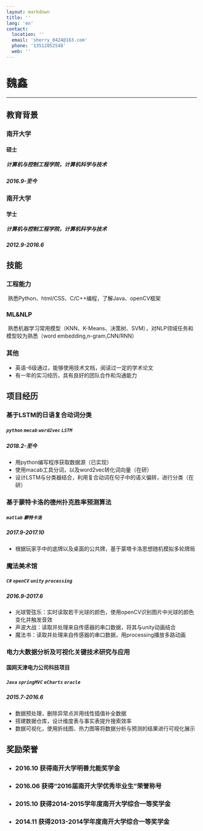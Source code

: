 ```yaml
---
layout: markdown
title: ''
lang: 'en'
contact:
  location: ''
  email: 'sherry_0424@163.com'
  phone: '13512852540'
  web: ''
---
```


# 魏鑫

-----------

## 教育背景

### 南开大学
#### 硕士
##### 计算机与控制工程学院，计算机科学与技术
##### 2016.9-至今

### 南开大学
#### 学士
##### 计算机与控制工程学院，计算机科学与技术
##### 2012.9-2016.6


## 技能

### 工程能力
  熟悉Python、html/CSS、C/C++编程，了解Java、openCV框架

### ML&NLP
  熟悉机器学习常用模型（KNN、K-Means、决策树、SVM），对NLP领域任务和模型较为熟悉（word embedding,n-gram,CNN/RNN）

### 其他
  *  英语-6级通过，能够使用技术文档，阅读过一定的学术论文
  *  有一年的实习经历，具有良好的团队合作和沟通能力

## 项目经历
### 基于LSTM的日语复合动词分类
##### `python` `mecab` `word2vec` `LSTM`
##### 2018.2-至今
* 用python编写程序获取数据源（已实现）
* 使用macab工具分词，以及word2vec转化词向量（在研）
* 设计LSTM与分类器结合，利用复合动词在句子中的语义偏转，进行分类（在研）

### 基于蒙特卡洛的德州扑克胜率预测算法
##### `matlab` `蒙特卡洛`
##### 2017.9-2017.10
* 根据玩家手中的底牌以及桌面的公共牌，基于蒙塔卡洛思想随机模拟多轮牌局

### 魔法美术馆
##### `C#` `openCV` `unity`  `processing` 
##### 2016.9-2017.6
* 光球管弦乐：实时读取若干光球的颜色，使用openCV识别图片中光球的颜色变化并触发音效
* 声波大战：读取并处理来自传感器的串口数据，将其与unity动画结合
* 魔法书：读取并处理来自传感器的串口数据，用processing播放多路动画

### 电力大数据分析及可视化关键技术研究与应用
#### 国网天津电力公司科技项目
##### `Java` `springMVC` `eCharts` `oracle`
##### 2015.7-2016.6
* 数据预处理，删除异常点并用线性插值补全数据
* 搭建数据仓库，设计维度表与事实表提升搜索效率
* 数据可视化，使用折线图、热力图等将数据分析与预测的结果进行可视化展示

## 奖励荣誉

* ### 2016.10    获得南开大学明善允能奖学金
* ### 2016.06    获得“2016届南开大学优秀毕业生”荣誉称号
* ### 2015.10    获得2014-2015学年度南开大学综合一等奖学金
* ### 2014.11    获得2013-2014学年度南开大学综合一等奖学金


